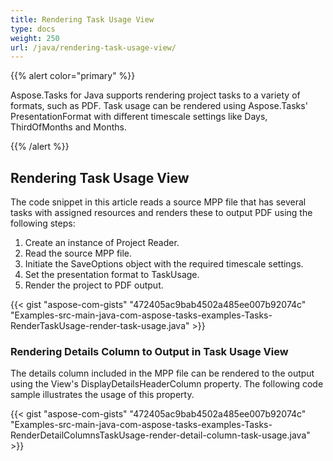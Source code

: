 ```yaml
---
title: Rendering Task Usage View
type: docs
weight: 250
url: /java/rendering-task-usage-view/
---
```


{{% alert color="primary" %}} 

Aspose.Tasks for Java supports rendering project tasks to a variety of formats, such as PDF. Task usage can be rendered using Aspose.Tasks' PresentationFormat with different timescale settings like Days, ThirdOfMonths and Months.

{{% /alert %}} 
## **Rendering Task Usage View**
The code snippet in this article reads a source MPP file that has several tasks with assigned resources and renders these to output PDF using the following steps:

1. Create an instance of Project Reader.
2. Read the source MPP file.
3. Initiate the SaveOptions object with the required timescale settings.
4. Set the presentation format to TaskUsage.
5. Render the project to PDF output.

{{< gist "aspose-com-gists" "472405ac9bab4502a485ee007b92074c" "Examples-src-main-java-com-aspose-tasks-examples-Tasks-RenderTaskUsage-render-task-usage.java" >}}
### **Rendering Details Column to Output in Task Usage View**
The details column included in the MPP file can be rendered to the output using the View's DisplayDetailsHeaderColumn property. The following code sample illustrates the usage of this property.

{{< gist "aspose-com-gists" "472405ac9bab4502a485ee007b92074c" "Examples-src-main-java-com-aspose-tasks-examples-Tasks-RenderDetailColumnsTaskUsage-render-detail-column-task-usage.java" >}}
